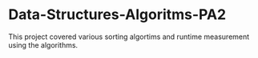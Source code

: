 # Data-Structures-Algoritms-PA2
This project covered various sorting algortims and runtime measurement using the algorithms.
